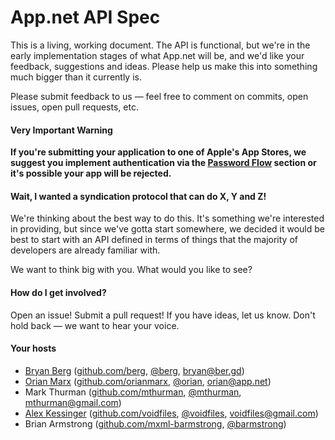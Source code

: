 # App.net API Spec

This is a living, working document. The API is functional, but we're in the early implementation stages of what App.net will be, and we'd like your feedback, suggestions and ideas. Please help us make this into something much bigger than it currently is.

Please submit feedback to us — feel free to comment on commits, open issues, open pull requests, etc.

#### Very Important Warning

**If you're submitting your application to one of Apple's App Stores, we suggest you implement authentication via the [Password Flow](/docs/authentication/password-flow/) section or it's possible your app will be rejected.**

#### Wait, I wanted a syndication protocol that can do X, Y and Z!

We're thinking about the best way to do this. It's something we're interested in providing, but since we've gotta start somewhere, we decided it would be best to start with an API defined in terms of things that the majority of developers are already familiar with.

We want to think big with you. What would you like to see?

#### How do I get involved?

Open an issue! Submit a pull request! If you have ideas, let us know. Don't hold back — we want to hear your voice.

#### Your hosts

* [Bryan Berg](http://ber.gd) ([github.com/berg](http://github.com/berg), [@berg](https://alpha.app.net/berg), bryan@ber.gd)
* [Orian Marx](http://orianmarx.com) ([github.com/orianmarx](http://github.com/orianmarx), [@orian](https://alpha.app.net/orian), orian@app.net)
* Mark Thurman ([github.com/mthurman](http://github.com/mthurman), [@mthurman](https://alpha.app.net/mthurman), mthurman@gmail.com)
* [Alex Kessinger](http://alexkessinger.net) ([github.com/voidfiles](http://github.com/voidfiles), [@voidfiles](https://alpha.app.net/voidfiles), voidfiles@gmail.com)
* Brian Armstrong ([github.com/mxml-barmstrong](http://github.com/mxml-barmstrong), [@barmstrong](https://alpha.app.net/barmstrong))

